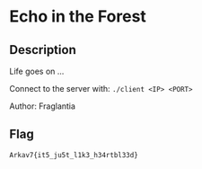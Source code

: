 # Echo in the Forest
## Description
Life goes on ...

Connect to the server with: `./client <IP> <PORT>`

Author: Fraglantia

## Flag
`Arkav7{it5_ju5t_l1k3_h34rtbl33d}`
